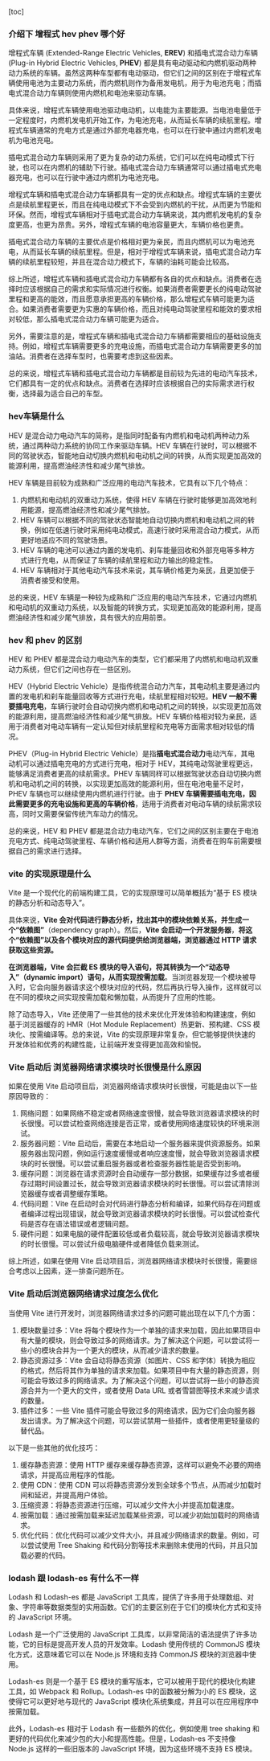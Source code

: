 [toc]

### 介绍下 增程式 hev phev 哪个好

增程式车辆 (Extended-Range Electric Vehicles, **EREV**) 和插电式混合动力车辆 (Plug-in Hybrid Electric Vehicles, **PHEV**) 都是具有电动驱动和内燃机驱动两种动力系统的车辆。虽然这两种车型都有电动驱动，但它们之间的区别在于增程式车辆使用电池为主要动力系统，而内燃机则作为备用发电机，用于为电池充电；而插电式混合动力车辆则使用内燃机和电池来驱动车辆。

具体来说，增程式车辆使用电池驱动电动机，以电能为主要能源。当电池电量低于一定程度时，内燃机发电机开始工作，为电池充电，从而延长车辆的续航里程。增程式车辆通常的充电方式是通过外部充电器充电，也可以在行驶中通过内燃机发电机为电池充电。

插电式混合动力车辆则采用了更为复杂的动力系统，它们可以在纯电动模式下行驶，也可以在内燃机的辅助下行驶。插电式混合动力车辆通常可以通过插电式充电器充电，也可以在行驶中通过内燃机为电池充电。

增程式车辆和插电式混合动力车辆都具有一定的优点和缺点。增程式车辆的主要优点是续航里程更长，而且在纯电动模式下不会受到内燃机的干扰，从而更为节能和环保。然而，增程式车辆相对于插电式混合动力车辆来说，其内燃机发电机的复杂度更高，也更为昂贵。另外，增程式车辆的电池容量更大，车辆价格也更贵。

插电式混合动力车辆的主要优点是价格相对更为亲民，而且内燃机可以为电池充电，从而延长车辆的续航里程。但是，相对于增程式车辆来说，插电式混合动力车辆的续航里程较短，并且在混合动力模式下，车辆的油耗可能会比较高。

综上所述，增程式车辆和插电式混合动力车辆都有各自的优点和缺点。消费者在选择时应该根据自己的需求和实际情况进行权衡。如果消费者需要更长的纯电动驾驶里程和更高的能效，而且愿意承担更高的车辆价格，那么增程式车辆可能更为适合。如果消费者需要更为实惠的车辆价格，而且对纯电动驾驶里程和能效的要求相对较低，那么插电式混合动力车辆可能更为适合。

另外，需要注意的是，增程式车辆和插电式混合动力车辆都需要相应的基础设施支持。例如，增程式车辆需要更多的充电设施，而插电式混合动力车辆需要更多的加油站。消费者在选择车型时，也需要考虑到这些因素。

总的来说，增程式车辆和插电式混合动力车辆都是目前较为先进的电动汽车技术，它们都具有一定的优点和缺点。消费者在选择时应该根据自己的实际需求进行权衡，选择最为适合自己的车型。



### hev车辆是什么

HEV 是混合动力电动汽车的简称，是指同时配备有内燃机和电动机两种动力系统，通过两种动力系统的协同工作来驱动车辆。HEV 车辆在行驶时，可以根据不同的驾驶状态，智能地自动切换内燃机和电动机之间的转换，从而实现更加高效的能源利用，提高燃油经济性和减少尾气排放。

HEV 车辆是目前较为成熟和广泛应用的电动汽车技术，它具有以下几个特点：

1. 内燃机和电动机的双重动力系统，使得 HEV 车辆在行驶时能够更加高效地利用能源，提高燃油经济性和减少尾气排放。
2. HEV 车辆可以根据不同的驾驶状态智能地自动切换内燃机和电动机之间的转换，例如在低速行驶时采用纯电动模式，高速行驶时采用混合动力模式，从而更好地适应不同的驾驶场景。
3. HEV 车辆的电池可以通过内置的发电机、刹车能量回收和外部充电等多种方式进行充电，从而保证了车辆的续航里程和动力输出的稳定性。
4. HEV 车辆相对于其他电动汽车技术来说，其车辆价格更为亲民，且更加便于消费者接受和使用。

总的来说，HEV 车辆是一种较为成熟和广泛应用的电动汽车技术，它通过内燃机和电动机的双重动力系统，以及智能的转换方式，实现更加高效的能源利用，提高燃油经济性和减少尾气排放，具有很大的应用前景。



### hev 和 phev 的区别

HEV 和 PHEV 都是混合动力电动汽车的类型，它们都采用了内燃机和电动机双重动力系统，但它们之间也存在一些区别。

HEV（Hybrid Electric Vehicle）是指传统混合动力汽车，其电动机主要是通过内置的发电机和刹车能量回收等方式进行充电，续航里程相对较短。**HEV 一般不需要插电充电**，车辆行驶时会自动切换内燃机和电动机之间的转换，以实现更加高效的能源利用，提高燃油经济性和减少尾气排放。HEV 车辆价格相对较为亲民，适用于消费者对电动车辆有一定认知但对续航里程和充电等方面需求相对较低的情况。

PHEV（Plug-in Hybrid Electric Vehicle）是指**插电式混合动力**电动汽车，其电动机可以通过插电充电的方式进行充电，相对于 HEV，其纯电动驾驶里程更远，能够满足消费者更高的续航需求。PHEV 车辆同样可以根据驾驶状态自动切换内燃机和电动机之间的转换，以实现更加高效的能源利用，但在电池电量不足时，PHEV 车辆也可以继续使用内燃机进行行驶。由于 **PHEV 车辆需要插电充电，因此需要更多的充电设施和更高的车辆价格**，适用于消费者对电动车辆的续航需求较高，同时又需要保留传统汽车动力的情况。

总的来说，HEV 和 PHEV 都是混合动力电动汽车，它们之间的区别主要在于电池充电方式、纯电动驾驶里程、车辆价格和适用人群等方面，消费者在购车前需要根据自己的需求进行选择。



### vite 的实现原理是什么

Vite 是一个现代化的前端构建工具，它的实现原理可以简单概括为“基于 ES 模块的静态分析和动态导入”。

具体来说，**Vite 会对代码进行静态分析，找出其中的模块依赖关系，并生成一个“依赖图”**（dependency graph）。然后，**Vite 会启动一个开发服务器**，**将这个“依赖图”以及各个模块对应的源代码提供给浏览器端，浏览器通过 HTTP 请求获取这些资源。**

**在浏览器端，Vite 会拦截 ES 模块的导入语句，将其转换为一个“动态导入”（dynamic import）语句，从而实现按需加载**。当浏览器发现一个模块被导入时，它会向服务器请求这个模块对应的代码，然后再执行导入操作，这样就可以在不同的模块之间实现按需加载和懒加载，从而提升了应用的性能。

除了动态导入，Vite 还使用了一些其他的技术来优化开发体验和构建速度，例如基于浏览器缓存的 HMR（Hot Module Replacement）热更新、预构建、CSS 模块化、按需编译等。总的来说，Vite 的实现原理非常复杂，但它能够提供快速的开发体验和优秀的构建性能，让前端开发变得更加高效和愉悦。



### Vite 启动后 浏览器网络请求模块时长很慢是什么原因

如果在使用 Vite 启动项目后，浏览器网络请求模块时长很慢，可能是由以下一些原因导致的：

1. 网络问题：如果网络不稳定或者网络速度很慢，就会导致浏览器请求模块的时长很慢。可以尝试检查网络连接是否正常，或者使用网络速度较快的环境来测试。
2. 服务器问题：Vite 启动后，需要在本地启动一个服务器来提供资源服务。如果服务器出现问题，例如运行速度缓慢或者响应速度慢，就会导致浏览器请求模块的时长很慢。可以尝试重启服务器或者检查服务器性能是否受到影响。
3. 缓存问题：浏览器在请求资源时会自动缓存一部分数据，如果缓存过多或者缓存过期时间设置过长，就会导致浏览器请求模块的时长很慢。可以尝试清除浏览器缓存或者调整缓存策略。
4. 代码问题：Vite 在启动时会对代码进行静态分析和编译，如果代码存在问题或者编译过程出现错误，就会导致浏览器请求模块的时长很慢。可以尝试检查代码是否存在语法错误或者逻辑问题。
5. 硬件问题：如果电脑的硬件配置较低或者负载较高，就会导致浏览器请求模块的时长很慢。可以尝试升级电脑硬件或者降低负载来测试。

综上所述，如果在使用 Vite 启动项目后，浏览器网络请求模块时长很慢，需要综合考虑以上因素，逐一排查问题所在。



### Vite 启动后浏览器网络请求过度怎么优化

当使用 Vite 进行开发时，浏览器网络请求过多的问题可能出现在以下几个方面：

1. 模块数量过多：Vite 将每个模块作为一个单独的请求来加载，因此如果项目中有大量的模块，则会导致过多的网络请求。为了解决这个问题，可以尝试将一些小的模块合并为一个更大的模块，从而减少请求的数量。
2. 静态资源过多：Vite 会自动将静态资源（如图片、CSS 和字体）转换为相应的格式，然后将其作为单独的请求来加载。如果项目中有大量的静态资源，则可能会导致过多的网络请求。为了解决这个问题，可以尝试将一些小的静态资源合并为一个更大的文件，或者使用 Data URL 或者雪碧图等技术来减少请求的数量。
3. 插件过多：一些 Vite 插件可能会导致过多的网络请求，因为它们会向服务器发出请求。为了解决这个问题，可以尝试禁用一些插件，或者使用更轻量级的替代品。

以下是一些其他的优化技巧：

1. 缓存静态资源：使用 HTTP 缓存来缓存静态资源，这样可以避免不必要的网络请求，并提高应用程序的性能。
2. 使用 CDN：使用 CDN 可以将静态资源分发到全球多个节点，从而减少加载时间和延迟，并提高用户体验。
3. 压缩资源：将静态资源进行压缩，可以减少文件大小并提高加载速度。
4. 按需加载：通过按需加载来延迟加载某些资源，可以减少初始加载时的网络请求。
5. 优化代码：优化代码可以减少文件大小，并且减少网络请求的数量。例如，可以尝试使用 Tree Shaking 和代码分割等技术来删除未使用的代码，并且只加载必要的代码。



### lodash 跟 lodash-es 有什么不一样

Lodash 和 Lodash-es 都是 JavaScript 工具库，提供了许多用于处理数组、对象、字符串等数据类型的实用函数。它们的主要区别在于它们的模块化方式和支持的 JavaScript 环境。

Lodash 是一个广泛使用的 JavaScript 工具库，以非常简洁的语法提供了许多功能，它的目标是提高开发人员的开发效率。Lodash 使用传统的 CommonJS 模块化方式，这意味着它可以在 Node.js 环境和支持 CommonJS 模块的浏览器中使用。

Lodash-es 则是一个基于 ES 模块的重写版本，它可以被用于现代的模块化构建工具，如 Webpack 和 Rollup。Lodash-es 中的函数被分解为小的 ES 模块，这使得它可以更好地与现代的 JavaScript 模块化系统集成，并且可以在应用程序中按需加载。

此外，Lodash-es 相对于 Lodash 有一些额外的优化，例如使用 tree shaking 和更好的代码优化来减少包的大小和提高性能。但是，Lodash-es 不支持像 Node.js 这样的一些旧版本的 JavaScript 环境，因为这些环境不支持 ES 模块。

